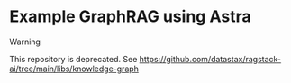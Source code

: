 # Example GraphRAG using Astra

> [!WARNING]
> This repository is deprecated.
> See https://github.com/datastax/ragstack-ai/tree/main/libs/knowledge-graph
